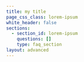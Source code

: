 ```yaml
---
title: my title
page_css_class: lorem-ipsum
white_header: false
sections:
  - section_id: lorem-ipsum
    questions: []
    type: faq_section
layout: advanced
---
```

